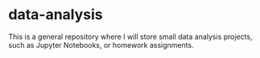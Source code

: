 # data-analysis
This is a general repository where I will store small data analysis projects, such as Jupyter Notebooks, or homework assignments.
